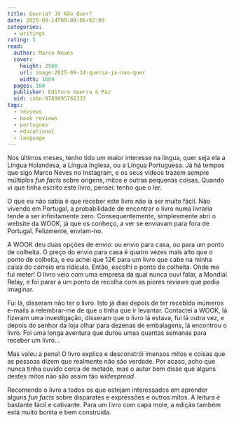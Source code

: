 ```yaml
---
title: Queria? Já Não Quer?
date: 2025-09-14T09:00:06+02:00
categories:
  - writings
rating: 5
read:
  author: Marco Neves
  cover:
    height: 2560
    url: image:2025-09-14-queria-ja-nao-quer
    width: 1684
  pages: 160
  publisher: Editora Guerra & Paz
  uid: isbn:9789895761333
tags:
  - reviews
  - book reviews
  - portugues
  - educational
  - language
---
```


Nos últimos meses, tenho tido um maior interesse na língua, quer seja ela a Língua Holandesa, a Língua Inglesa, ou a Língua Portuguesa. Já há tempos que sigo Marco Neves no Instagram, e os seus vídeos trazem sempre múltiplos *fun facts* sobre origens, mitos e outras pequenas coisas. Quando vi que tinha escrito este livro, pensei: tenho que o ler.

<!--more-->

O que eu não sabia é que receber este livro não ia ser muito fácil. Não vivendo em Portugal, a probabilidade de encontrar o livro numa livraria tende a ser infinitamente zero. Consequentemente, simplesmente abri o website da WOOK, já que os conheço, a ver se enviavam para fora de Portugal. Felizmente, enviam-no.

A WOOK deu duas opções de envio: ou envio para casa, ou para um ponto de colheita. O preço do envio para casa é quatro vezes mais alto que o ponto de colheita, e eu achei que 12€ para um livro que cabe na minha caixa do correio era ridículo. Então, escolhi o ponto de colheita. Onde me fui meter! O livro veio com uma empresa da qual nunca ouvi falar, a Mondial Relay, e foi parar a um ponto de recolha com as piores *reviews* que podia imaginar. 

Fui lá, disseram não ter o livro. Isto já dias depois de ter recebido inúmeros e-mails a relembrar-me de que o tinha que ir levantar. Contactei a WOOK, lá fizeram uma investigação, disseram que o livro lá estava, fui lá outra vez, e depois do senhor da loja olhar para dezenas de embalagens, lá encontrou o livro. Foi uma longa aventura que durou umas quantas semanas para receber um livro...

Mas valeu a pena! O livro explica e desconstrói imensos mitos e coisas que as pessoas dizem que realmente não são verdade. Por acaso, acho que nunca tinha ouvido cerca de metade, mas o autor bem disse que alguns destes mitos não são assim tão *widespread*.

Recomendo o livro a todos os que estejam interessados em aprender alguns *fun facts* sobre disparates e expressões e outros mitos. A leitura é bastante fácil e cativante. Para um livro com capa mole, a edição também está muito bonita e bem construída.
